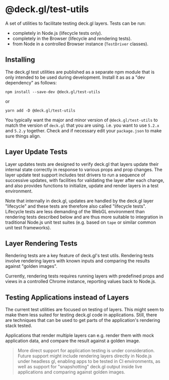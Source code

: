 # @deck.gl/test-utils

A set of utilities to facilitate testing deck.gl layers. Tests can be run:
* completely in Node.js (lifecycle tests only).
* completely in the Browser (lifecycle and rendering tests).
* from Node in a controlled Browser instance (`TestDriver` classes).


## Installing

The deck.gl test utilities are published as a separate npm module that is only intended to be used during development. Install it as as a "dev dependency" as follows:
```
npm install --save-dev @deck.gl/test-utils
```
or
```
yarn add -D @deck.gl/test-utils
```

You typically want the major and minor version of `@deck.gl/test-utils` to match the version of `deck.gl` that you are using. i.e. you want to use `5.2.x` and `5.2.y` together. Check and if necessary edit your `package.json` to make sure things align.


## Layer Update Tests

Layer updates tests are designed to verify deck.gl that layers update their internal state correctly in response to various props and prop changes. The layer update test support includes test drivers to run a sequence of successive updates, with facilities for validating the layer after each change, and also provides functions to initialize, update and render layers in a test environment.

Note that internally in deck.gl, updates are handled by the deck.gl layer "lifecycle" and these tests are therefore also called "lifecycle tests". Lifecycle tests are less demanding of the WebGL environment than rendering tests described below and are thus more suitable to integration in traditional Node.js unit test suites (e.g. based on `tape` or similar common unit test frameworks).


## Layer Rendering Tests

Rendering tests are a key feature of deck.gl's test utils. Rendering tests involve rendering layers with known inputs and comparing the results against "golden images".

Currently, rendering tests requires running layers with predefined props and views in a controlled Chrome instance, reporting values back to Node.js.


## Testing Applications instead of Layers

The current test utilities are focused on testing of layers. This might seem to make them less suited for testing deck.gl code in applications. Still, there are techniques that can be used to get parts of the application's rendering stack tested.

Applications that render multiple layers can e.g. render them with mock application data, and compare the result against a golden image.

> More direct support for application testing is under consideration. Future support might include rendering layers directly in Node.js under headless gl, enabling apps to be tested in CI environments, as well as support for "snapshotting" deck.gl output inside live applications and comparing against golden images.
